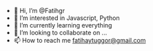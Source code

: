 - 👋 Hi, I’m @Fatihgr
- 👀 I’m interested in Javascript, Python
- 🌱 I’m currently learning everything
- 💞️ I’m looking to collaborate on ...
- 📫 How to reach me fatihaytuggor@gmail.com

<!---
Fatihgr/Fatihgr is a ✨ special ✨ repository because its `README.md` (this file) appears on your GitHub profile.
You can click the Preview link to take a look at your changes.
--->
